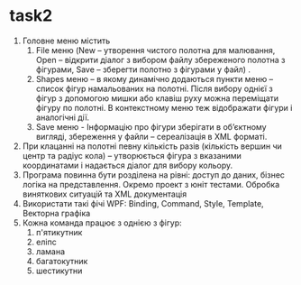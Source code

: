 # task2

1. Головне меню містить
    1) File меню (New – утворення чистого полотна для малювання, Open – відкрити діалог з вибором файлу збереженого полотна з фігурами, Save – зберегти полотно з фігурами у файл) .
    2) Shapes меню – в якому динамічно додаються пункти меню – список фігур намальованих на полотні. Після вибору однієї з фігур з допомогою мишки або клавіш руху можна переміщати фігуру по полотні. В контекстному меню теж відображати фігури і аналогічні дії.
    3) Save меню - Інформацію про фігури зберігати в об’єктному вигляді, збереження у файли – сереалізація в XML форматі.
2. При клацанні на полотні певну кількість разів (кількість вершин  чи центр та радіус кола)  – утворюється фігура з вказаними координатами і надається діалог для вибору кольору.
3. Програма повинна бути розділена на рівні: доступ до даних, бізнес логіка на представлення. Окремо проект з юніт тестами. Обробка виняткових ситуацій та XML документація
4. Використати такі фічі WPF: Binding, Command, Style, Template, Векторна графіка
5. Кожна команда працює з однією з фігур:
    1) п'ятикутник
    2) еліпс
    3) ламана
    4) багатокутник
    5) шестикутни
